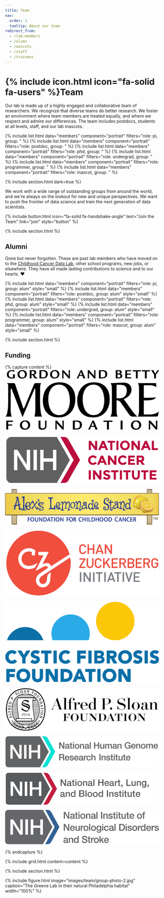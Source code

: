 ```yaml
---
title: Team
nav:
  order: 3
  tooltip: About our team
redirect_from:
  - /lab-members
  - /alums
  - /mascots
  - /staff
  - /trainees
---
```


# {% include icon.html icon="fa-solid fa-users" %}Team

Our lab is made up of a highly engaged and collaborative team of researchers.
We recognize that diverse teams do better research.
We foster an environment where team members are treated equally, and where we respect and admire our differences.
The team includes postdocs, students at all levels, staff, and our lab mascots.

{% include list.html data="members" component="portrait" filters="role: pi, group: " %}
{% include list.html data="members" component="portrait" filters="role: postdoc, group: " %}
{% include list.html data="members" component="portrait" filters="role: phd, group: " %}
{% include list.html data="members" component="portrait" filters="role: undergrad, group: " %}
{% include list.html data="members" component="portrait" filters="role: programmer, group: " %}
{% include list.html data="members" component="portrait" filters="role: mascot, group: " %}

{% include section.html dark=true %}

We work with a wide range of outstanding groups from around the world, and we're always on the lookout for new and unique perspectives.
We want to push the frontier of data science and train the next generation of data scientists.

{%
  include button.html
  icon="fa-solid fa-handshake-angle"
  text="Join the Team"
  link="join"
  style="button"
%}

{% include section.html %}

## Alumni

Gone but never forgotten.
These are past lab members who have moved on to the [Childhood Cancer Data Lab](https://www.alexslemonade.org/data-lab), other school programs, new jobs, or elsewhere.
They have all made lasting contributions to science and to our hearts. ❤️

{% include list.html data="members" component="portrait" filters="role: pi, group: alum" style="small" %}
{% include list.html data="members" component="portrait" filters="role: postdoc, group: alum" style="small" %}
{% include list.html data="members" component="portrait" filters="role: phd, group: alum" style="small" %}
{% include list.html data="members" component="portrait" filters="role: undergrad, group: alum" style="small" %}
{% include list.html data="members" component="portrait" filters="role: programmer, group: alum" style="small" %}
{% include list.html data="members" component="portrait" filters="role: mascot, group: alum" style="small" %}

{% include section.html %}

## Funding

{% capture content %}
[![Gordon and Betty Moore Foundation](/images/team/gordon-and-betty-moore-foundation.png)](https://www.moore.org/)

[![National Cancer Institute](/images/team/national-cancer-institute.png)](https://www.cancer.gov/)

[![Alex's Lemonade Stand Foundation for Childhood Cancer](/images/team/alex's-lemonade-stand-foundation-for-childhood-cancer.png)](https://www.alexslemonade.org/)

[![Chan Zuckerberg Initiative](/images/team/chan-zuckerberg-initiative.png)](https://chanzuckerberg.com/)

[![Cystic Fibrosis Foundation](/images/team/cystic-fibrosis-foundation.png)](https://www.cff.org/)

[![Alfred P. Sloan Foundation](/images/team/alfred-p-sloan-foundation.png)](https://sloan.org/)

[![National Human Genome Research Institute](/images/team/national-human-genome-research-institute.png)](https://www.genome.gov/)

[![National Heart, Lung, and Blood Institute](/images/team/national-heart-lung-and-blood-institute.png)](https://www.nhlbi.nih.gov/)

[![National Institute of Neurological Disorders and Stroke](/images/team/national-institute-of-neurological-disorders-and-stroke.png)](https://www.ninds.nih.gov/)

{% endcapture %}

{% include grid.html content=content %}

{% include section.html %}

{%
  include figure.html
  image="images/team/group-photo-2.jpg"
  caption="The Greene Lab in their natural Philadelphia habitat"
  width="100%"
%}
